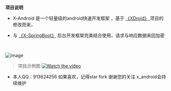 **项目说明** 
- X-Android 是一个轻量级的android快速开发框架 ，基于 <a href="https://github.com/limedroid/XDroidMvp">《XDroid》 </a> 项目的修改而来，

- 与 <a href="https://github.com/yzcheng90/X-SpringBoot"> 《X-SpringBoot》</a> 后台开发框架完美结合使用，请求与响应数据来回加密

<br>

![image](https://github.com/yzcheng90/x-android/blob/master/pic/img1.png)

>项目示例图
[![Watch the video](https://github.com/yzcheng90/x-android/blob/master/pic/img2.png)](https://github.com/yzcheng90/x-android/blob/master/pic/demo_video.mp4)




- 本人QQ：913624256
如果喜欢，记得star fork 谢谢您的关注 x_android会持续维护


